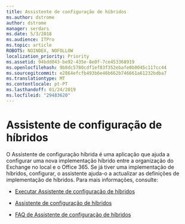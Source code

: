 ```yaml
---
title: Assistente de configuração de híbridos
ms.author: dstrome
author: dstrome
manager: serdars
ms.date: 5/3/2018
ms.audience: ITPro
ms.topic: article
ROBOTS: NOINDEX, NOFOLLOW
localization_priority: Priority
ms.assetid: 94bdd043-be92-435e-8e0f-7ce453368919
ms.openlocfilehash: 9b8dc5780cdf1ef83f352ebafe0b0045c117cc44
ms.sourcegitcommit: e2864efcfb493b6e46b662b746661a61232bdba7
ms.translationtype: MT
ms.contentlocale: pt-PT
ms.lasthandoff: 01/24/2019
ms.locfileid: "29483620"
---
```

# <a name="hybrid-configuration-wizard"></a>Assistente de configuração de híbridos

O Assistente de configuração híbrida é uma aplicação que ajuda a configurar uma nova implementação híbrido entre a organização do Exchange no local e o Office 365. Se já tiver uma implementação de híbridos, configurar, o assistente ajuda-o a actualizar as definições de implementação de híbridos. Para mais informações, consulte:
  
- [Executar Assistente de configuração de híbridos](https://technet.microsoft.com/en-us/library/mt595788%28v=exchg.150%29.aspx)
    
- [Assistente de configuração de híbridos](https://technet.microsoft.com/en-us/library/hh529921%28v=exchg.150%29.aspx)
    
- [FAQ de Assistente de configuração de híbridos](https://technet.microsoft.com/en-us/library/mt488940%28v=exchg.150%29.aspx)
    

